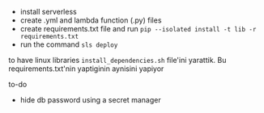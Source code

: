 

- install serverless
- create .yml and lambda function (.py) files
- create requirements.txt file and run `pip --isolated install -t lib -r requirements.txt`
- run the command `sls deploy`

to have linux libraries  `install_dependencies.sh` file'ini yarattik. Bu requirements.txt'nin yaptiginin aynisini yapiyor


to-do
- hide db password using a secret manager
